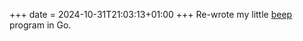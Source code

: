 +++
date = 2024-10-31T21:03:13+01:00
+++
Re-wrote my little [beep](https://github.com/matkv/beep) program in Go.